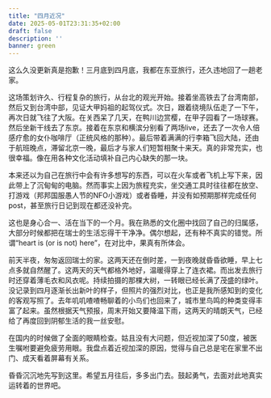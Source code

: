 ```yaml
---
title: "四月近况"
date: 2025-05-01T23:31:35+02:00
draft: false
description: ''
banner: green
---
```

这么久没更新真是抱歉！三月底到四月底，我都在东亚旅行，还久违地回了一趟老家。

这场策划许久、行程复杂的旅行，从台北的观光开始。接着坐高铁去了台湾南部，然后又到台湾中部，见证大甲妈祖的起驾仪式。次日，跟着绕境队伍走了一下午，再次日就飞往了大阪。在关西呆了几天，在鸭川边赏樱，在甲子园看了一场球赛。然后坐新干线去了东京。接着在东京和横滨分别看了两场live，还去了一次令人倍感疗愈的女仆咖啡厅（正统风格的那种）。最后带着满满的行李箱飞回大陆，还由于航班晚点，滞留北京一晚，最后才与家人们短暂相聚十来天。真的非常充实，也很幸福。像在用各种文化活动填补自己内心缺失的那一块。

本来还以为自己在旅行中会有许多想写的东西，可以在火车或者飞机上写下来，因此带上了沉甸甸的电脑。然而事实上因为旅程充实，坐交通工具时往往都在放空、打游戏（邦邦国服愚人节的NFO小游戏）或者昏睡，并没有如预期那样完成任何post，甚至旅行日记到现在都还没补完。

这也是身心合一、活在当下的一个月。我在熟悉的文化圈中找回了自己的归属感，大部分时候都把在瑞士的生活忘得干干净净。偶尔想起，还有种不真实的错觉。所谓“heart is (or is not) here”，在对比中，果真有所体会。

前天半夜，匆匆返回瑞士的家。这两天还在倒时差，一到夜晚就昏昏欲睡，早上七点多就自然醒了。这两天的天气都格外地好，温暖得穿上了连衣裙。而出发去旅行时还穿着薄毛衣和风衣呢。持续拍摄的那棵大树，一转眼已经长满了茂盛的绿叶。没记录到四月逐渐长出新叶的样子，但照片的强烈对比，也正是我所感知到的变化的客观写照了。去年叽叽喳喳畅聊着的小鸟们也回来了，城市里鸟鸣的种类变得丰富了起来。虽然根据天气预报，周末开始又要降温下雨，这两天的晴朗天气，已经给了再度回到阴郁生活的我一丝安慰。

在国内的时候做了全面的眼睛检查。姑且没有大问题，但近视加深了50度，被医生嘱咐要避免疲劳用眼。我盘点着近视加深的原因，觉得与自己总是宅在家里不出门、成天看着屏幕有关系。

昏昏沉沉地先写到这里。希望五月往后，多多出门去。鼓起勇气，去面对此地真实运转着的世界吧。
